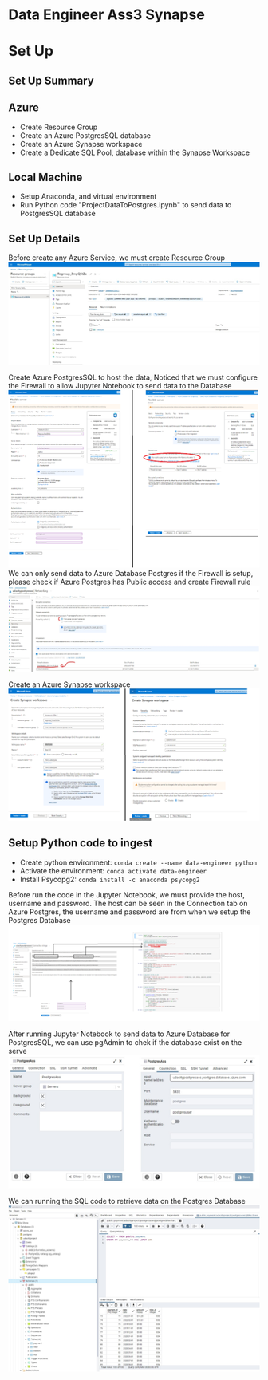 # Data Engineer Ass3 Synapse


# Set Up
## Set Up Summary
## Azure
- Create Resource Group
- Create an Azure PostgresSQL database
- Create an Azure Synapse workspace
- Create a Dedicate SQL Pool, database within the Synapse Workspace
## Local Machine
- Setup Anaconda, and virtual environment
- Run Python code "ProjectDataToPostgres.ipynb" to send data to PostgresSQL database

## Set Up Details
Before create any Azure Service, we must create Resource Group </br>
![alt text](https://github.com/NgoDuyVu1993/Data_Engineer_Ass3_Synapse/blob/main/image/Create%20Resource%20Group.jpg)

Create Azure PostgresSQL to host the data, Noticed that we must configure the Firewall to allow Jupyter Notebook to send data to the Database </br>
![alt text](https://github.com/NgoDuyVu1993/Data_Engineer_Ass3_Synapse/blob/main/image/Create%20Azure%20PostgreSQL%20Database.png)
We can only send data to Azure Database Postgres if the Firewall is setup, please check if Azure Postgres has Public access and create Firewall rule</br>
![alt text](https://github.com/NgoDuyVu1993/Data_Engineer_Ass3_Synapse/blob/main/image/Allow%20Azure%20Posgres%20Service%20Access.jpg)

Create an Azure Synapse workspace </br>
![alt text](https://github.com/NgoDuyVu1993/Data_Engineer_Ass3_Synapse/blob/main/image/Create%20Azure%20Synapse.png)


## Setup Python code to ingest 
- Create python environment: `conda create --name data-engineer python` </br>
- Activate the environment: `conda activate data-engineer` </br>
- Install Psycopg2: `conda install -c anaconda psycopg2` </br>

Before run the code in the Jupyter Notebook, we must provide the host, username and password. The host can be seen in the Connection tab on Azure Postgres, the username and password are from when we setup the Postgres Database </br>
![alt text](https://github.com/NgoDuyVu1993/Data_Engineer_Ass3_Synapse/blob/main/image/Send%20Data%20to%20Azure%20Postgres%20from%20Jupyter.png)


After running Jupyter Notebook to send data to Azure Database for PostgresSQL, we can use pgAdmin to chek if the database exist on the serve </br>
![alt text](https://github.com/NgoDuyVu1993/Data_Engineer_Ass3_Synapse/blob/main/image/Set%20up%20pgAdmin.jpg)

We can running the SQL code to retrieve data on the Postgres Database </br>
![alt text](https://github.com/NgoDuyVu1993/Data_Engineer_Ass3_Synapse/blob/main/image/Check%20Data%20on%20Azure%20Postgres.jpg)